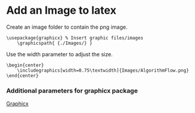 # Add an Image to latex

Create an image folder to contain the png image.  
```
\usepackage{graphicx} % Insert graphic files/images
    \graphicspath{ {./Images/} }
```

Use the width parameter to adjust the size.
```
\begin{center}
    \includegraphics[width=0.75\textwidth]{Images/AlgorithmFlow.png}
\end{center}
```
 ### Additional parameters for graphicx package
 [Graphicx](https://ctan.org/pkg/graphicx?lang=en)